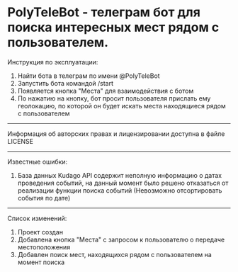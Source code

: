 # PolyTeleBot - телеграм бот для поиска интересных мест рядом с пользователем.
Инструкция по эксплуатации:
1. Найти бота в телеграм по имени @PolyTeleBot
2. Запустить бота командой /start
3. Появляется кнопка "Места" для взаимодействия с ботом
4. По нажатию на кнопку, бот просит пользователя прислать ему геолокацию, по которой он будет искать места находящиеся рядом с пользователем

---------------------

Информация об авторских правах и лицензировании доступна в файле LICENSE

---------------------

Известные ошибки:
1. База данных Kudago API содержит неполную информацию о датах проведения событий, на данный момент было решено отказаться от реализации функции поиска событий (Невозможно отсортировать события по дате)
--------------------

Список изменений:
1. Проект создан
2. Добавлена кнопка "Места" с запросом к пользователю о передаче местоположения
3. Добавлен поиск мест, находящихся рядом с пользователем на момент поиска
